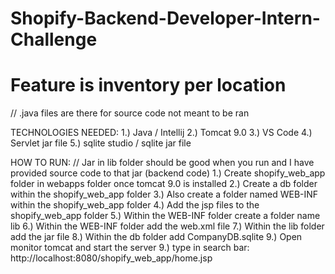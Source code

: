 # Shopify-Backend-Developer-Intern-Challenge
# Feature is inventory per location
// .java files are there for source code not meant to be ran

TECHNOLOGIES NEEDED:
1.) Java / Intellij
2.) Tomcat 9.0
3.) VS Code
4.) Servlet jar file
5.) sqlite studio / sqlite jar file

HOW TO RUN:
// Jar in lib folder should be good when you run and I have provided source code to that jar (backend code)
1.) Create shopify_web_app folder in webapps folder once tomcat 9.0 is installed
2.) Create a db folder within the shopify_web_app folder
3.) Also create a folder named WEB-INF within the shopify_web_app folder
4.) Add the jsp files to the shopify_web_app folder
5.) Within the WEB-INF folder create a folder name lib
6.) Within the WEB-INF folder add the web.xml file
7.) Within the lib folder add the jar file
8.) Within the db folder add CompanyDB.sqlite
9.) Open monitor tomcat and start the server
9.) type in search bar: http://localhost:8080/shopify_web_app/home.jsp 
